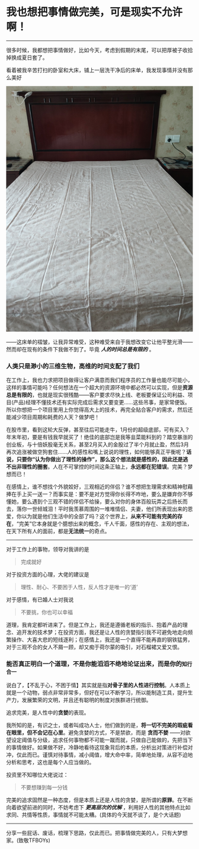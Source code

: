 # 我也想把事情做完美，可是现实不允许啊！

---


很多时候，我都想把事情做好，比如今天，考虑到假期的末尾，可以把厚被子收拾掉换成夏日套了。

看着被我辛苦打扫的卧室和大床，铺上一层洗干净后的床单，我发现事情并没有那么美好

![](https://github.com/InvincibleXG/imgs/blob/master/20190407.png)

——这床单的褶皱，让我异常难受，这种难受来自于我想改变它让他平整光滑——然而却在现有的条件下我做不到了。毕竟 ***人的时间总是有限的*** 。

### 人类只是渺小的三维生物，高维的时间支配了我们

在工作上，我也力求把项目做得让客户满意而我们程序员的工作量也能尽可能小，这样的事情可能吗？任何想法在一个超大的资源环境中都必然可以实现，但是**资源总是有限的**，也就是现实很残酷——客户要求尽快上线、老板要保证公司利益、项目(产品)经理不懂技术还有实际完成后需求又要变更……这些吊事，是家常便饭。所以你想把一个项目里用上你觉得高大上的技术，再完全贴合客户的需求，然后还能减少项目周期和耗费的人天？做梦吧！

在股市里，看到这轮大反弹，甚至往后可能走牛，1月份的超级底部，可有买入？年末年初，要是有钱我早就买了！绝佳的底部岂是我等韭菜能料到的？踏空暴涨的创业板，与十倍妖股毫无关系，甚至2月买入的金股过了半个月就止盈，然后3月再次追涨被做空狗套住……人的感性和嘴上说说的理性，如何能够真正平衡呢？**话说，只要你“认为你做出了理性的操作”，那么这个想法就是感性的，因此还是逃不出非理性的圈套**。人在不可掌控的时间这条正轴上，**永远都在犯错误**。完美？梦想而已！

在感情上，谁不想找个外貌姣好，三观相近的伴侣？谁不想把生理需求和精神慰藉捧在手上买一送一？而事实是：要不是对方觉得你长得不咋地，要么是嫌弃你不够懂她，要么遇到个三观不错的伴侣不给操，要么对你的身体百般玩弄之后扬长而去，落你一世倾城泪！平时我羡慕周围的一堆堆情侣、夫妻，他们所表现出来的恩爱，你以为就是他们生活中的全部了吗？这个世界上，**从来不可能有完美的存在**，“完美”它本身就是个臆想出来的概念，千人千面，感性的存在、主观的想法，在天下所有人的面前，都是**无法统一**的奇点。

---
对于工作上的事物，领导对我讲的是
> 完成就好

对于投资方面的心理，大佬的建议是
> 理性、耐心、不要困于人性，反人性才是唯一的‘道’

对于感情，有已婚人士对我说
> 不要挑，你也可以幸福


道理，我肯定都听进来了。但是工作上，我还是遵循老板的指示、抱着产品的理念、追开发的技术梦；在投资方面，我还是让人性的贪婪指引我不可避免地走向频繁操作、大喜大悲的短线逐利；在感情上，我还是一个直得不能再直的钢铁猛男，对于三观不合的女人不屑一顾，却又痴于荷尔蒙的吸引，对石榴裙又爱又恨。

### 能否真正明白一个道理，不是你能滔滔不绝地论证出来，而是你的`知行合一`

说白了，【不乱于心，不困于情】其实就是指**对骨子里的人性进行控制**。人本质上就是一个动物，弱点非常非常多，但好在可以不断学习，所以能制造工具，提升生产力，发展繁荣的文明，并且还有聪明的制度对族群进行统御。

追求完美，是人性中的**贪婪**的表现。

我所知的是，有识之士，或者叫成功人士，他们做到的是，**将一切不完美的瑕疵看在眼里，但不会记在心里**。避免贪婪的方式，不是禁欲，而是 **贪而不婪** ——对欲望设定阈值与分级，追求任何事物都不可能一蹴而就，只做自己能做的，先把当下的事情做好。如果做不好，冷静地看待这现象背后的本质，分析出对策进行补偿对冲，仅此而已。谨慎对待事情，减小阈值，增大命中率，简单地处理，从容不迫地分析和思考，这也是每个人应当做的。

投资里不知哪位大佬说过：
> 不要想赚到每一分钱


完美的追求固然是一种态度，但是本质上还是人性的贪婪，是所谓的**原罪**。在不断向着欲望前进的同时，不妨考虑下 ***更高层次的优解*** ，利用好人性的其他特点比如求同、共情等性质，事情就不可能太糟。(具体的今天就不谈了，是个大话题)

----
分享一些屁话、废话，梳理下思路，仅此而已。把事情做完美的人，只有大梦想家。(致敬TFBOYs)
